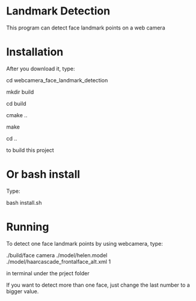 # Landmark Detection
This program can detect face landmark points on a web camera

# Installation
After you download it, type:

cd webcamera_face_landmark_detection

mkdir build

cd build

cmake ..

make

cd ..

to build this project

# Or bash install

Type:

bash install.sh

# Running
To detect one face landmark points by using webcamera, type:

./build/face camera ./model/helen.model ./model/haarcascade_frontalface_alt.xml 1

in terminal under the prject folder

If you want to detect more than one face, just change the last number to a bigger value.
